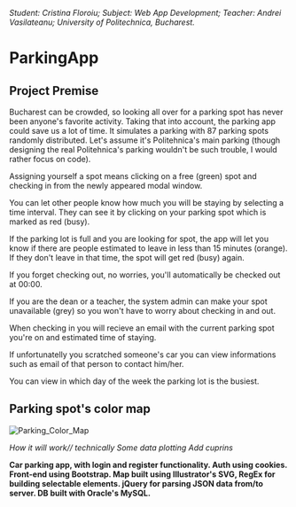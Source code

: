_Student: Cristina Floroiu; Subject: Web App Development; Teacher: Andrei Vasilateanu; University of Politechnica, Bucharest._
# ParkingApp

Project Premise
---------------

Bucharest can be crowded, so looking all over for a parking spot has never been anyone's favorite activity. Taking that into account, the parking app could save us a lot of time. It simulates a parking with 87 parking spots randomly distributed. Let's assume it's Politehnica's main parking (though designing the real Politehnica's parking wouldn't be such trouble, I would rather focus on code). 

Assigning yourself a spot means clicking on a free (green) spot and checking in from the newly appeared modal window. 

You can let other people know how much you will be staying by selecting a time interval. They can see it by clicking on your parking spot which is marked as red (busy). 

If the parking lot is full and you are looking for spot, the app will let you know if there are people estimated to leave in less than 15 minutes (orange). If they don't leave in that time, the spot will get red (busy) again.

If you forget checking out, no worries, you'll automatically be checked out at 00:00. 

If you are the dean or a teacher, the system admin can make your spot unavailable (grey) so you won't have to worry about checking in and out.

When checking in you will recieve an email with the current parking spot you're on and estimated time of staying. 

If unfortunatelly you scratched someone's car you can view informations such as email of that person to contact him/her.

You can view in which day of the week the parking lot is the busiest.


Parking spot's color map
------------------------

![Parking_Color_Map](https://github.com/nativefairie/WAD/blob/master/ParkingMap.png)


*How it will work// technically*
*Some data plotting*
*Add cuprins*



**Car parking app, with login and register functionality. Auth using cookies. Front-end using Bootstrap. Map built using Illustrator's SVG, RegEx for building selectable elements. jQuery for parsing JSON data from/to server. DB built with Oracle's MySQL.**

